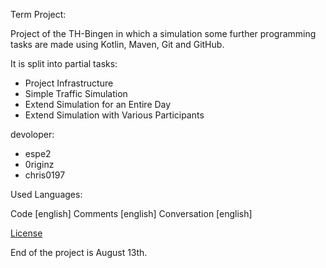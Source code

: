 Term Project:

Project of the TH-Bingen in which a simulation some further programming tasks are made using 
Kotlin, Maven, Git and GitHub.


It is split into partial tasks:

- Project Infrastructure
- Simple Traffic Simulation
- Extend Simulation for an Entire Day
- Extend Simulation with Various Participants

devoloper:

- espe2
- 0riginz
- chris0197

Used Languages:

Code [english]
Comments [english]
Conversation [english]


[License](../../create_plugin/foo/LICENSE.md)


End of the project is August 13th.
